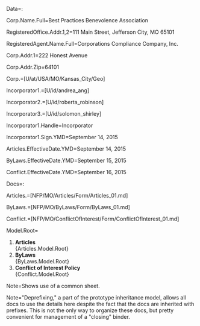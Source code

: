 Data=:

Corp.Name.Full=Best Practices Benevolence Association

RegisteredOffice.Addr.1,2=111 Main Street, Jefferson City, MO 65101

RegisteredAgent.Name.Full=Corporations Compliance Company, Inc.

Corp.Addr.1=222 Honest Avenue

Corp.Addr.Zip=64101

Corp.=[U/at/USA/MO/Kansas_City/Geo]

Incorporator1.=[U/id/andrea_ang]

Incorporator2.=[U/id/roberta_robinson]

Incorporator3.=[U/id/solomon_shirley]

Incorporator1.Handle=Incorporator

Incorporator1.Sign.YMD=September 14, 2015

Articles.EffectiveDate.YMD=September 14, 2015

ByLaws.EffectiveDate.YMD=September 15, 2015

Conflict.EffectiveDate.YMD=September 16, 2015


Docs=:

Articles.=[NFP/MO/Articles/Form/Articles_01.md]

ByLaws.=[NFP/MO/ByLaws/Form/ByLaws_01.md]

Conflict.=[NFP/MO/ConflictOfInterest/Form/ConflictOfInterest_01.md]

Model.Root=<ol><li><b>Articles</b><br>{Articles.Model.Root}<li><b>ByLaws</b><br>{ByLaws.Model.Root}<li><b>Conflict of Interest Policy</b><br>{Conflict.Model.Root}</ol>

Note=Shows use of a common sheet.  

Note="Deprefixing," a part of the prototype inheritance model, allows all docs to use the details here despite the fact that the docs are inherited with prefixes.  This is not the only way to organize these docs, but pretty convenient for management of a "closing" binder.